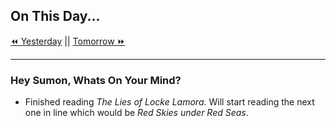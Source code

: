 ## On This Day...

[⏪ Yesterday](2022-03-14) || [Tomorrow ⏩](2022-03-16)

---

### Hey Sumon, Whats On Your Mind?

- Finished reading *The Lies of Locke Lamora*. Will start reading the next one in line which would be *Red Skies under Red Seas*.